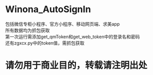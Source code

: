 # Winona_AutoSignIn
包括微信专柜小程序、官方小程序、移动网页端、求美app<br>
所有数据均为抓包获取<br>
第一次运行需添加get_qmToken和get_web_token中的登录名和密码<br>
还有zgxcx.py中的token值，需抓包获取
<br>
# 请勿用于商业目的，转载请注明出处

